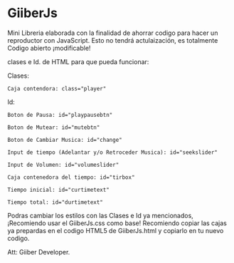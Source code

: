 # GiiberJs

Mini Libreria elaborada con la finalidad de ahorrar codigo para hacer un reproductor con JavaScript.
Esto no tendrá actulaización, es totalmente Codigo abierto ¡modificable!

clases e Id. de HTML para que pueda funcionar:

  Clases:
  
    Caja contendora: class="player"
  
  Id:
  
    Boton de Pausa: id="playpausebtn"
    
    Boton de Mutear: id="mutebtn"
    
    Boton de Cambiar Musica: id="change"
    
    Input de tiempo (Adelantar y/o Retroceder Musica): id="seekslider"
    
    Input de Volumen: id="volumeslider"
    
    Caja contenedora del tiempo: id="tirbox"
    
    Tiempo inicial: id="curtimetext"
    
    Tiempo total: id="durtimetext"

Podras cambiar los estilos con las Clases e Id ya mencionados, ¡Recomiendo usar el GiiberJs.css como base!
Recomiendo copiar las cajas ya prepardas en el codigo HTML5 de GiiberJs.html y copiarlo en tu nuevo codigo.

Att: Giiber Developer.
